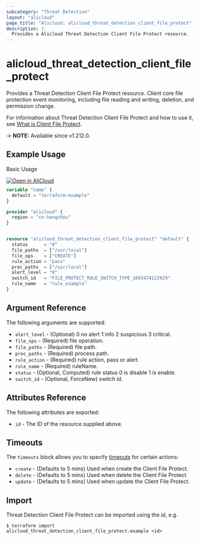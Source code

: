 ```yaml
---
subcategory: "Threat Detection"
layout: "alicloud"
page_title: "Alicloud: alicloud_threat_detection_client_file_protect"
description: |-
  Provides a Alicloud Threat Detection Client File Protect resource.
---
```


# alicloud_threat_detection_client_file_protect

Provides a Threat Detection Client File Protect resource. Client core file protection event monitoring, including file reading and writing, deletion, and permission change.

For information about Threat Detection Client File Protect and how to use it, see [What is Client File Protect](https://www.alibabacloud.com/help/zh/security-center/developer-reference/api-sas-2018-12-03-createfileprotectrule).

-> **NOTE:** Available since v1.212.0.

## Example Usage

Basic Usage

<div style="display: block;margin-bottom: 40px;"><div class="oics-button" style="float: right;position: absolute;margin-bottom: 10px;">
  <a href="https://api.aliyun.com/api-tools/terraform?resource=alicloud_threat_detection_client_file_protect&exampleId=fedd7882-afd0-ce64-6a0f-d39d984324634799f18c&activeTab=example&spm=docs.r.threat_detection_client_file_protect.0.fedd7882af&intl_lang=EN_US" target="_blank">
    <img alt="Open in AliCloud" src="https://img.alicdn.com/imgextra/i1/O1CN01hjjqXv1uYUlY56FyX_!!6000000006049-55-tps-254-36.svg" style="max-height: 44px; max-width: 100%;">
  </a>
</div></div>

```terraform
variable "name" {
  default = "terraform-example"
}

provider "alicloud" {
  region = "cn-hangzhou"
}


resource "alicloud_threat_detection_client_file_protect" "default" {
  status      = "0"
  file_paths  = ["/usr/local"]
  file_ops    = ["CREATE"]
  rule_action = "pass"
  proc_paths  = ["/usr/local"]
  alert_level = "0"
  switch_id   = "FILE_PROTECT_RULE_SWITCH_TYPE_1693474122929"
  rule_name   = "rule_example"
}
```

## Argument Reference

The following arguments are supported:
* `alert_level` - (Optional) 0 no alert 1 info 2 suspicious 3 critical.
* `file_ops` - (Required) file operation.
* `file_paths` - (Required) file path.
* `proc_paths` - (Required) process path.
* `rule_action` - (Required) rule action, pass or alert.
* `rule_name` - (Required) ruleName.
* `status` - (Optional, Computed) rule status 0 is disable 1 is enable.
* `switch_id` - (Optional, ForceNew) switch id.

## Attributes Reference

The following attributes are exported:
* `id` - The ID of the resource supplied above.

## Timeouts

The `timeouts` block allows you to specify [timeouts](https://www.terraform.io/docs/configuration-0-11/resources.html#timeouts) for certain actions:
* `create` - (Defaults to 5 mins) Used when create the Client File Protect.
* `delete` - (Defaults to 5 mins) Used when delete the Client File Protect.
* `update` - (Defaults to 5 mins) Used when update the Client File Protect.

## Import

Threat Detection Client File Protect can be imported using the id, e.g.

```shell
$ terraform import alicloud_threat_detection_client_file_protect.example <id>
```